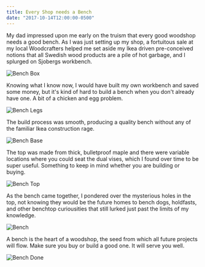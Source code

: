 ```yaml
---
title: Every Shop needs a Bench
date: "2017-10-14T12:00:00-0500"
---
```


My dad impressed upon me early on the truism that every good woodshop needs a good bench. As I was just setting up my shop, a fortuitous sale at my local Woodcrafters helped me set aside my Ikea driven pre-conceived notions that all Swedish wood products are a pile of hot garbage, and I splurged on Sjobergs workbench.

![Bench Box](./bench_box.png)

Knowing what I know now, I would have built my own workbench and saved some money, but it's kind of hard to build a bench when you don't already have one. A bit of a chicken and egg problem.

![Bench Legs](./bench_legs.png)

The build process was smooth, producing a quality bench without any of the familiar Ikea construction rage.

![Bench Base](./bench_base.png)

The top was made from thick, bulletproof maple and there were variable locations where you could seat the dual vises, which I found over time to be super useful. Something to keep in mind whether you are building or buying.

![Bench Top](./bench_top.png)

As the bench came together, I pondered over the mysterious holes in the top, not knowing they would be the future homes to bench dogs, holdfasts, and other benchtop curiousities that still lurked just past the limits of my knowledge.

![Bench](./bench.png)

A bench is the heart of a woodshop, the seed from which all future projects will flow. Make sure you buy or build a good one. It will serve you well.

![Bench Done](./bench_done.png)
